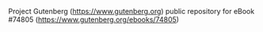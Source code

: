 Project Gutenberg (https://www.gutenberg.org) public repository for
eBook #74805 (https://www.gutenberg.org/ebooks/74805)
